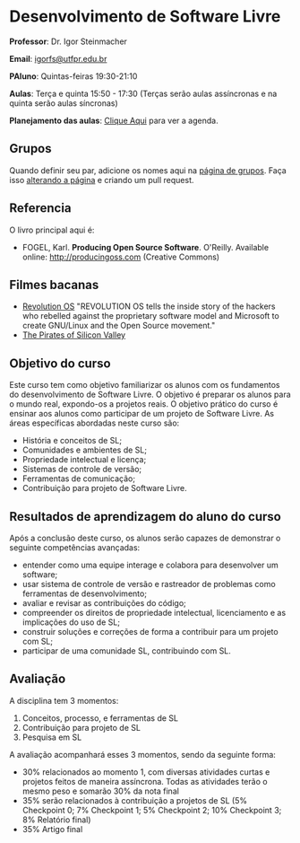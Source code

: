 # Desenvolvimento de Software Livre 

**Professor**: Dr. Igor Steinmacher

**Email**: igorfs@utfpr.edu.br

**PAluno**: Quintas-feiras 19:30-21:10

**Aulas**: Terça e quinta 15:50 - 17:30 (Terças serão aulas assíncronas e na quinta serão aulas síncronas)

**Planejamento das aulas**: [Clique Aqui](outline.md) para ver a agenda.

## Grupos

Quando definir seu par, adicione os nomes aqui na [página de grupos](groups.md). Faça isso [alterando a página](groups.md) e criando um pull request.

## Referencia

O livro principal aqui é:
* FOGEL, Karl. **Producing Open Source Software**. O'Reilly. Available online:  http://producingoss.com (Creative Commons)

## Filmes bacanas
* [Revolution OS](http://www.revolution-os.com/) "REVOLUTION OS tells the inside story of the hackers who rebelled against the proprietary software model and Microsoft to create GNU/Linux and the Open Source movement."
* [The Pirates of Silicon Valley](https://www.imdb.com/title/tt0168122/)

## Objetivo do curso
Este curso tem como objetivo familiarizar os alunos com os fundamentos do desenvolvimento de Software Livre. O objetivo é preparar os alunos para o mundo real, expondo-os a projetos reais. O objetivo prático do curso é ensinar aos alunos como participar de um projeto de Software Livre. As áreas específicas abordadas neste curso são:
* História e conceitos de SL;
* Comunidades e ambientes de SL;
* Propriedade intelectual e licença;
* Sistemas de controle de versão;
* Ferramentas de comunicação;
* Contribuição para projeto de Software Livre.

## Resultados de aprendizagem do aluno do curso
Após a conclusão deste curso, os alunos serão capazes de demonstrar o seguinte
competências avançadas:
* entender como uma equipe interage e colabora para desenvolver um software;
* usar sistema de controle de versão e rastreador de problemas como ferramentas de desenvolvimento;
* avaliar e revisar as contribuições do código;
* compreender os direitos de propriedade intelectual, licenciamento e as implicações do uso de SL;
* construir soluções e correções de forma a contribuir para um projeto com SL;
* participar de uma comunidade SL, contribuindo com SL.

## Avaliação
A disciplina tem 3 momentos:
1. Conceitos, processo, e ferramentas de SL
2. Contribuição para projeto de SL
3. Pesquisa em SL

A avaliação acompanhará esses 3 momentos, sendo da seguinte forma:
* 30% relacionados ao momento 1, com diversas atividades curtas e projetos feitos de maneira assíncrona. Todas as atividades terão o mesmo peso e somarão 30% da nota final
* 35% serão relacionados à contribuição a projetos de SL (5% Checkpoint 0; 7% Checkpoint 1; 5% Checkpoint 2; 10% Checkpoint 3; 8% Relatório final)
* 35% Artigo final
